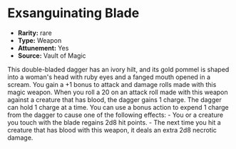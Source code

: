 
# Exsanguinating Blade

* **Rarity:** rare
* **Type:** Weapon
* **Attunement:** Yes
* **Source:** Vault of Magic


This double-bladed dagger has an ivory hilt, and its gold pommel is shaped into a woman's head with ruby eyes and a fanged mouth opened in a scream. You gain a +1 bonus to attack and damage rolls made with this magic weapon. When you roll a 20 on an attack roll made with this weapon against a creature that has blood, the dagger gains 1 charge. The dagger can hold 1 charge at a time. You can use a bonus action to expend 1 charge from the dagger to cause one of the following effects: - You or a creature you touch with the blade regains 2d8 hit points. - The next time you hit a creature that has blood with this weapon, it deals an extra 2d8 necrotic damage.
